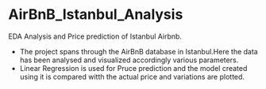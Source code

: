 # AirBnB_Istanbul_Analysis
EDA Analysis and Price prediction of Istanbul Airbnb.
<ul>
<li>The project spans through the AirBnB database in Istanbul.Here the data has been analysed and visualized accordingly various parameters.</li>
<li>Linear Regression is used for Pruce prediction and the model created using it is compared witth the actual price and variations are plotted.</li>

</ul>
